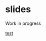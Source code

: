 # slides
Work in progress

[test](http://htmlpreview.github.com/?https://github.com/sje30/ioslidesexample/blob/master/ioslidesexample.html)
